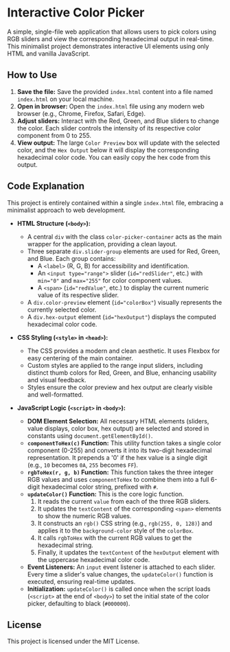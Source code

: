 # Interactive Color Picker

A simple, single-file web application that allows users to pick colors using RGB sliders and view the corresponding hexadecimal output in real-time. This minimalist project demonstrates interactive UI elements using only HTML and vanilla JavaScript.

## How to Use

1.  **Save the file:** Save the provided `index.html` content into a file named `index.html` on your local machine.
2.  **Open in browser:** Open the `index.html` file using any modern web browser (e.g., Chrome, Firefox, Safari, Edge).
3.  **Adjust sliders:** Interact with the Red, Green, and Blue sliders to change the color. Each slider controls the intensity of its respective color component from 0 to 255.
4.  **View output:** The large `Color Preview` box will update with the selected color, and the `Hex Output` below it will display the corresponding hexadecimal color code. You can easily copy the hex code from this output.

## Code Explanation

This project is entirely contained within a single `index.html` file, embracing a minimalist approach to web development.

*   **HTML Structure (`<body>`):**
    *   A central `div` with the class `color-picker-container` acts as the main wrapper for the application, providing a clean layout.
    *   Three separate `div.slider-group` elements are used for Red, Green, and Blue. Each group contains:
        *   A `<label>` (R, G, B) for accessibility and identification.
        *   An `<input type="range">` slider (`id="redSlider"`, etc.) with `min="0"` and `max="255"` for color component values.
        *   A `<span>` (`id="redValue"`, etc.) to display the current numeric value of its respective slider.
    *   A `div.color-preview` element (`id="colorBox"`) visually represents the currently selected color.
    *   A `div.hex-output` element (`id="hexOutput"`) displays the computed hexadecimal color code.

*   **CSS Styling (`<style>` in `<head>`):**
    *   The CSS provides a modern and clean aesthetic. It uses Flexbox for easy centering of the main container.
    *   Custom styles are applied to the range input sliders, including distinct thumb colors for Red, Green, and Blue, enhancing usability and visual feedback.
    *   Styles ensure the color preview and hex output are clearly visible and well-formatted.

*   **JavaScript Logic (`<script>` in `<body>`):**
    *   **DOM Element Selection:** All necessary HTML elements (sliders, value displays, color box, hex output) are selected and stored in constants using `document.getElementById()`.
    *   **`componentToHex(c)` Function:** This utility function takes a single color component (0-255) and converts it into its two-digit hexadecimal representation. It prepends a '0' if the hex value is a single digit (e.g., `10` becomes `0A`, `255` becomes `FF`).
    *   **`rgbToHex(r, g, b)` Function:** This function takes the three integer RGB values and uses `componentToHex` to combine them into a full 6-digit hexadecimal color string, prefixed with `#`.
    *   **`updateColor()` Function:** This is the core logic function.
        1.  It reads the current `value` from each of the three RGB sliders.
        2.  It updates the `textContent` of the corresponding `<span>` elements to show the numeric RGB values.
        3.  It constructs an `rgb()` CSS string (e.g., `rgb(255, 0, 128)`) and applies it to the `background-color` style of the `colorBox`.
        4.  It calls `rgbToHex` with the current RGB values to get the hexadecimal string.
        5.  Finally, it updates the `textContent` of the `hexOutput` element with the uppercase hexadecimal color code.
    *   **Event Listeners:** An `input` event listener is attached to each slider. Every time a slider's value changes, the `updateColor()` function is executed, ensuring real-time updates.
    *   **Initialization:** `updateColor()` is called once when the script loads (`<script>` at the end of `<body>`) to set the initial state of the color picker, defaulting to black (`#000000`).

## License

This project is licensed under the MIT License.